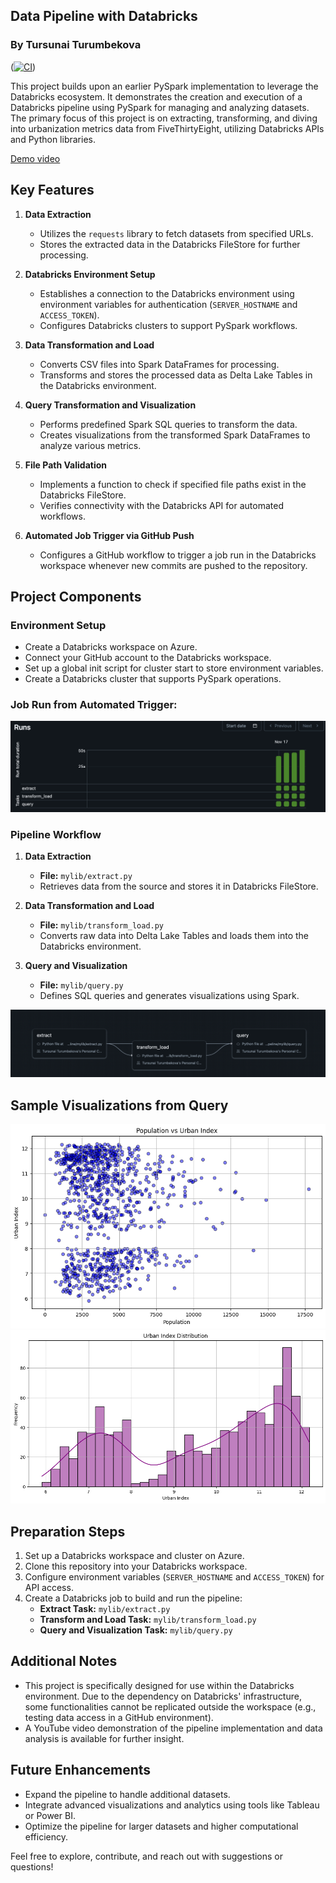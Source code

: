 ## Data Pipeline with Databricks
### By Tursunai Turumbekova
([![CI](https://github.com/nogibjj/Databricks_Data_Pipeline/actions/workflows/cicd.yml/badge.svg)](https://github.com/nogibjj/Databricks_Data_Pipeline/actions/workflows/cicd.yml))

This project builds upon an earlier PySpark implementation to leverage the Databricks ecosystem. It demonstrates the creation and execution of a Databricks pipeline using PySpark for managing and analyzing datasets. The primary focus of this project is on extracting, transforming, and diving into urbanization metrics data from FiveThirtyEight, utilizing Databricks APIs and Python libraries.

[Demo video](https://youtu.be/afhGBaAZU-A)
## Key Features

1. **Data Extraction**
   - Utilizes the `requests` library to fetch datasets from specified URLs.
   - Stores the extracted data in the Databricks FileStore for further processing.

2. **Databricks Environment Setup**
   - Establishes a connection to the Databricks environment using environment variables for authentication (`SERVER_HOSTNAME` and `ACCESS_TOKEN`).
   - Configures Databricks clusters to support PySpark workflows.

3. **Data Transformation and Load**
   - Converts CSV files into Spark DataFrames for processing.
   - Transforms and stores the processed data as Delta Lake Tables in the Databricks environment.

4. **Query Transformation and Visualization**
   - Performs predefined Spark SQL queries to transform the data.
   - Creates visualizations from the transformed Spark DataFrames to analyze various metrics.

5. **File Path Validation**
   - Implements a function to check if specified file paths exist in the Databricks FileStore.
   - Verifies connectivity with the Databricks API for automated workflows.

6. **Automated Job Trigger via GitHub Push**
   - Configures a GitHub workflow to trigger a job run in the Databricks workspace whenever new commits are pushed to the repository.

## Project Components

### Environment Setup
- Create a Databricks workspace on Azure.
- Connect your GitHub account to the Databricks workspace.
- Set up a global init script for cluster start to store environment variables.
- Create a Databricks cluster that supports PySpark operations.
### Job Run from Automated Trigger:
![Pipeline](img/Runs.png)

### Pipeline Workflow
1. **Data Extraction**
   - **File:** `mylib/extract.py`
   - Retrieves data from the source and stores it in Databricks FileStore.

2. **Data Transformation and Load**
   - **File:** `mylib/transform_load.py`
   - Converts raw data into Delta Lake Tables and loads them into the Databricks environment.

3. **Query and Visualization**
   - **File:** `mylib/query.py`
   - Defines SQL queries and generates visualizations using Spark.

![Pipeline](img/ETL.png)

## Sample Visualizations from Query

![Pipeline](img/plot1.png)
![Pipeline](img/plot2.png)

## Preparation Steps

1. Set up a Databricks workspace and cluster on Azure.
2. Clone this repository into your Databricks workspace.
3. Configure environment variables (`SERVER_HOSTNAME` and `ACCESS_TOKEN`) for API access.
4. Create a Databricks job to build and run the pipeline:
   - **Extract Task:** `mylib/extract.py`
   - **Transform and Load Task:** `mylib/transform_load.py`
   - **Query and Visualization Task:** `mylib/query.py`

## Additional Notes

- This project is specifically designed for use within the Databricks environment. Due to the dependency on Databricks' infrastructure, some functionalities cannot be replicated outside the workspace (e.g., testing data access in a GitHub environment).
- A YouTube video demonstration of the pipeline implementation and data analysis is available for further insight.

## Future Enhancements

- Expand the pipeline to handle additional datasets.
- Integrate advanced visualizations and analytics using tools like Tableau or Power BI.
- Optimize the pipeline for larger datasets and higher computational efficiency.

Feel free to explore, contribute, and reach out with suggestions or questions!

